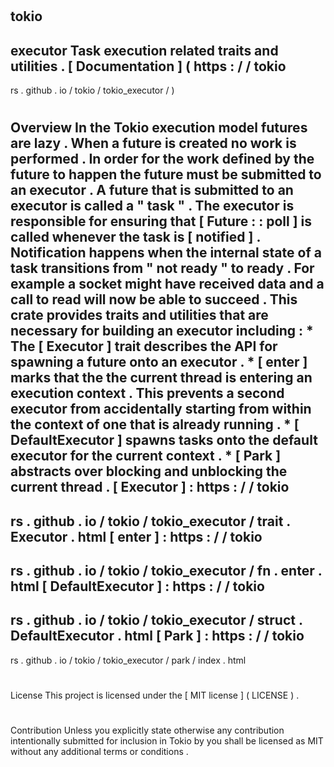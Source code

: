 #
tokio
-
executor
Task
execution
related
traits
and
utilities
.
[
Documentation
]
(
https
:
/
/
tokio
-
rs
.
github
.
io
/
tokio
/
tokio_executor
/
)
#
#
Overview
In
the
Tokio
execution
model
futures
are
lazy
.
When
a
future
is
created
no
work
is
performed
.
In
order
for
the
work
defined
by
the
future
to
happen
the
future
must
be
submitted
to
an
executor
.
A
future
that
is
submitted
to
an
executor
is
called
a
"
task
"
.
The
executor
is
responsible
for
ensuring
that
[
Future
:
:
poll
]
is
called
whenever
the
task
is
[
notified
]
.
Notification
happens
when
the
internal
state
of
a
task
transitions
from
"
not
ready
"
to
ready
.
For
example
a
socket
might
have
received
data
and
a
call
to
read
will
now
be
able
to
succeed
.
This
crate
provides
traits
and
utilities
that
are
necessary
for
building
an
executor
including
:
*
The
[
Executor
]
trait
describes
the
API
for
spawning
a
future
onto
an
executor
.
*
[
enter
]
marks
that
the
the
current
thread
is
entering
an
execution
context
.
This
prevents
a
second
executor
from
accidentally
starting
from
within
the
context
of
one
that
is
already
running
.
*
[
DefaultExecutor
]
spawns
tasks
onto
the
default
executor
for
the
current
context
.
*
[
Park
]
abstracts
over
blocking
and
unblocking
the
current
thread
.
[
Executor
]
:
https
:
/
/
tokio
-
rs
.
github
.
io
/
tokio
/
tokio_executor
/
trait
.
Executor
.
html
[
enter
]
:
https
:
/
/
tokio
-
rs
.
github
.
io
/
tokio
/
tokio_executor
/
fn
.
enter
.
html
[
DefaultExecutor
]
:
https
:
/
/
tokio
-
rs
.
github
.
io
/
tokio
/
tokio_executor
/
struct
.
DefaultExecutor
.
html
[
Park
]
:
https
:
/
/
tokio
-
rs
.
github
.
io
/
tokio
/
tokio_executor
/
park
/
index
.
html
#
#
License
This
project
is
licensed
under
the
[
MIT
license
]
(
LICENSE
)
.
#
#
#
Contribution
Unless
you
explicitly
state
otherwise
any
contribution
intentionally
submitted
for
inclusion
in
Tokio
by
you
shall
be
licensed
as
MIT
without
any
additional
terms
or
conditions
.
